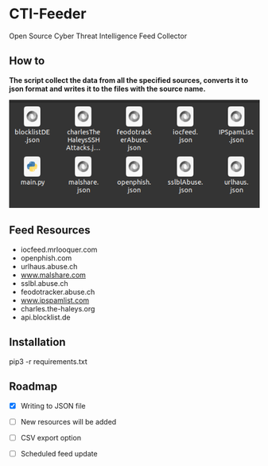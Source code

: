 # CTI-Feeder
Open Source Cyber Threat Intelligence Feed Collector

## How to

**The script collect the data from all the specified sources, converts it to json format and writes it to the files with the source name.**

![GitHub Logo](/feed.png)

## Feed Resources
* iocfeed.mrlooquer.com
* openphish.com
* urlhaus.abuse.ch
* www.malshare.com
* sslbl.abuse.ch
* feodotracker.abuse.ch
* www.ipspamlist.com
* charles.the-haleys.org
* api.blocklist.de

## Installation

pip3 -r requirements.txt


## Roadmap

- [X] Writing to JSON file
- [ ] New resources will be added
- [ ] CSV export option
- [ ] Scheduled feed update

